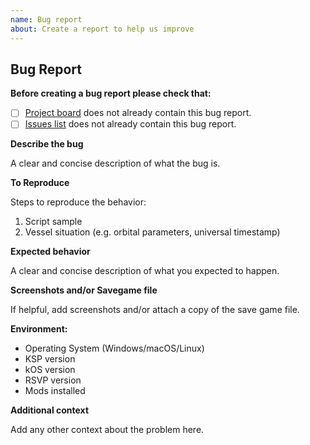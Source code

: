 ```yaml
---
name: Bug report
about: Create a report to help us improve
---
```


## Bug Report

**Before creating a bug report please check that:**

- [ ] [Project board](https://github.com/maneatingape/rsvp/projects/1) does not already contain this bug report.
- [ ] [Issues list](https://github.com/maneatingape/rsvp/issues) does not already contain this bug report.

**Describe the bug**

A clear and concise description of what the bug is.

**To Reproduce**

Steps to reproduce the behavior:
1. Script sample
2. Vessel situation (e.g. orbital parameters, universal timestamp)

**Expected behavior**

A clear and concise description of what you expected to happen.

**Screenshots and/or Savegame file**

If helpful, add screenshots and/or attach a copy of the save game file.

**Environment:**

-  Operating System (Windows/macOS/Linux)
 - KSP version
 - kOS version
 - RSVP version
 - Mods installed

**Additional context**

Add any other context about the problem here.

